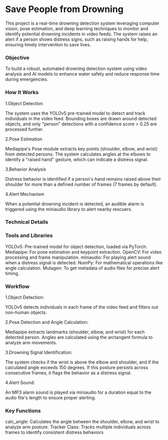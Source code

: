 # Save People from Drowning

This project is a real-time drowning detection system leveraging computer vision, pose estimation, and deep learning techniques to monitor and identify potential drowning incidents in video feeds. The system raises an alert if a person shows distress signs, such as raising hands for help, ensuring timely intervention to save lives.

### Objective

To build a robust, automated drowning detection system using video analysis and AI models to enhance water safety and reduce response time during emergencies.

### How It Works
1.Object Detection

The system uses the YOLOv5 pre-trained model to detect and track individuals in the video feed.
Bounding boxes are drawn around detected objects, and only "person" detections with a confidence score > 0.25 are processed further.

2.Pose Estimation

Mediapipe's Pose module extracts key points (shoulder, elbow, and wrist) from detected persons.
The system calculates angles at the elbows to identify a "raised hand" gesture, which can indicate a distress signal.

3.Behavior Analysis

Distress behavior is identified if a person's hand remains raised above their shoulder for more than a defined number of frames (7 frames by default).

4.Alert Mechanism

When a potential drowning incident is detected, an audible alarm is triggered using the miniaudio library to alert nearby rescuers.
### Technical Details
### Tools and Libraries
YOLOv5: Pre-trained model for object detection, loaded via PyTorch.
Mediapipe: For pose estimation and keypoint extraction.
OpenCV: For video processing and frame manipulation.
miniaudio: For playing alert sound when a distress signal is detected.
NumPy: For mathematical operations like angle calculation.
Mutagen: To get metadata of audio files for precise alert timing.
### Workflow
1.Object Detection:

YOLOv5 detects individuals in each frame of the video feed and filters out non-human objects.

2.Pose Detection and Angle Calculation:

Mediapipe extracts landmarks (shoulder, elbow, and wrist) for each detected person.
Angles are calculated using the arctangent formula to analyze arm movements.

3.Drowning Signal Identification:

The system checks if the wrist is above the elbow and shoulder, and if the calculated angle exceeds 150 degrees.
If this posture persists across consecutive frames, it flags the behavior as a distress signal.

4.Alert Sound:

An MP3 alarm sound is played via miniaudio for a duration equal to the audio file's length to ensure proper alerting.
### Key Functions
calc_angle: Calculates the angle between the shoulder, elbow, and wrist to analyze arm posture.
Tracker Class: Tracks multiple individuals across frames to identify consistent distress behaviors
